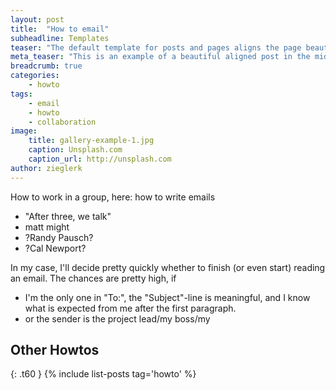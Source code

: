 ```yaml
---
layout: post
title:  "How to email"
subheadline: Templates
teaser: "The default template for posts and pages aligns the page beautifully in the middle. <strong>But</strong> you can customize posts/pages easily via switches in the front matter to <em>get a sidebar</em> and/or to <em>turn off meta-information</em> at the end of the page like categories, tags and dates."
meta_teaser: "This is an example of a beautiful aligned post in the middle. There is no sidebar to distract the reader. The difference to the Page-Template is, that you find meta-information at the bottom of the post."
breadcrumb: true
categories:
    - howto
tags:
    - email
    - howto
    - collaboration
image:
    title: gallery-example-1.jpg
    caption: Unsplash.com
    caption_url: http://unsplash.com
author: zieglerk
---
```


How to work in a group, here: how to write emails

- "After three, we talk"
- matt might
- ?Randy Pausch?
- ?Cal Newport?

In my case, I'll decide pretty quickly whether to finish (or even
start) reading an email. The chances are pretty high, if
- I'm the only one in "To:", the "Subject"-line is meaningful, and I
  know what is expected from me after the first paragraph.
- or the sender is the project lead/my boss/my


## Other Howtos

{: .t60 }
{% include list-posts tag='howto' %}

